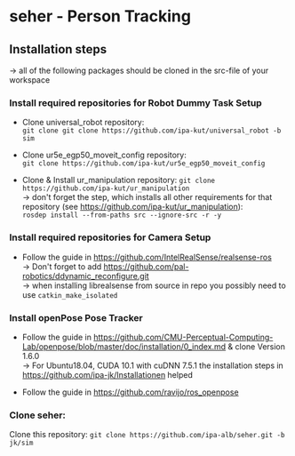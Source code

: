 # seher - Person Tracking

## Installation steps

&rarr; all of the following packages should be cloned in the src-file of your workspace

### Install required repositories for Robot Dummy Task Setup

* Clone universal_robot repository: </br>
```git clone git clone https://github.com/ipa-kut/universal_robot -b sim```

* Clone ur5e_egp50_moveit_config repository: </br>
```git clone https://github.com/ipa-kut/ur5e_egp50_moveit_config```

* Clone & Install ur_manipulation repository: ```git clone https://github.com/ipa-kut/ur_manipulation ``` </br>
&rarr; don't forget the step, which installs all other requirements for that repository (see https://github.com/ipa-kut/ur_manipulation):</br>
```rosdep install --from-paths src --ignore-src -r -y```

### Install required repositories for Camera Setup

* Follow the guide in https://github.com/IntelRealSense/realsense-ros </br>
&rarr; Don't forget to add https://github.com/pal-robotics/ddynamic_reconfigure.git </br>
&rarr; when installing librealsense from source in repo you possibly need to use ```catkin_make_isolated```


### Install openPose Pose Tracker

* Follow the guide in https://github.com/CMU-Perceptual-Computing-Lab/openpose/blob/master/doc/installation/0_index.md & clone Version 1.6.0 </br> 
&rarr; For Ubuntu18.04, CUDA 10.1 with cuDNN 7.5.1 the installation steps in https://github.com/ipa-jk/Installationen helped

* Follow the guide in https://github.com/ravijo/ros_openpose


### Clone seher:

Clone this repository: ```git clone https://github.com/ipa-alb/seher.git -b jk/sim```




